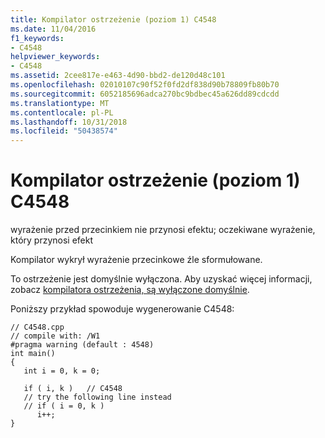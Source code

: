 ```yaml
---
title: Kompilator ostrzeżenie (poziom 1) C4548
ms.date: 11/04/2016
f1_keywords:
- C4548
helpviewer_keywords:
- C4548
ms.assetid: 2cee817e-e463-4d90-bbd2-de120d48c101
ms.openlocfilehash: 02010107c90f52f0fd2df838d90b78809fb80b70
ms.sourcegitcommit: 6052185696adca270bc9bdbec45a626dd89cdcdd
ms.translationtype: MT
ms.contentlocale: pl-PL
ms.lasthandoff: 10/31/2018
ms.locfileid: "50438574"
---
```

# <a name="compiler-warning-level-1-c4548"></a>Kompilator ostrzeżenie (poziom 1) C4548

wyrażenie przed przecinkiem nie przynosi efektu; oczekiwane wyrażenie, który przynosi efekt

Kompilator wykrył wyrażenie przecinkowe źle sformułowane.

To ostrzeżenie jest domyślnie wyłączona. Aby uzyskać więcej informacji, zobacz [kompilatora ostrzeżenia, są wyłączone domyślnie](../../preprocessor/compiler-warnings-that-are-off-by-default.md).

Poniższy przykład spowoduje wygenerowanie C4548:

```
// C4548.cpp
// compile with: /W1
#pragma warning (default : 4548)
int main()
{
   int i = 0, k = 0;

   if ( i, k )   // C4548
   // try the following line instead
   // if ( i = 0, k )
      i++;
}
```